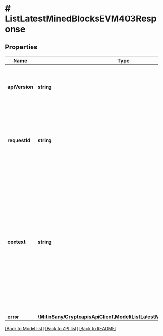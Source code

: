 # # ListLatestMinedBlocksEVM403Response

## Properties

Name | Type | Description | Notes
------------ | ------------- | ------------- | -------------
**apiVersion** | **string** | Specifies the version of the API that incorporates this endpoint. |
**requestId** | **string** | Defines the ID of the request. The &#x60;requestId&#x60; is generated by Crypto APIs and it&#39;s unique for every request. |
**context** | **string** | In batch situations the user can use the context to correlate responses with requests. This property is present regardless of whether the response was successful or returned as an error. &#x60;context&#x60; is specified by the user. | [optional]
**error** | [**\MitinSany/CryptoapisApiClient\Model\ListLatestMinedBlocksEVME403**](ListLatestMinedBlocksEVME403.md) |  |

[[Back to Model list]](../../README.md#models) [[Back to API list]](../../README.md#endpoints) [[Back to README]](../../README.md)
